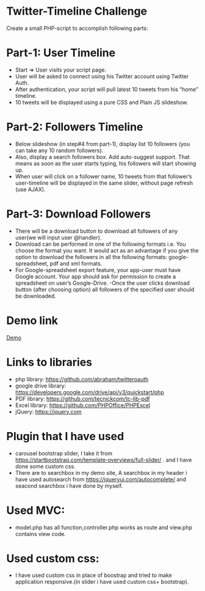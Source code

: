 # Twitter-Timeline Challenge
Create a small PHP-script to accomplish following parts:

# Part-1: User Timeline

- Start => User visits your script page.
- User will be asked to connect using his Twitter account using Twitter Auth.
- After authentication, your script will pull latest 10 tweets from his “home” timeline.
- 10 tweets will be displayed using a pure CSS and Plain JS slideshow.
# Part-2: Followers Timeline

- Below slideshow (in step#4 from part-1), display list 10 followers (you can take any 10 random followers).
- Also, display a search followers box. Add auto-suggest support. That means as soon as the user starts typing, his followers will start showing up.
- When user will click on a follower name, 10 tweets from that follower’s user-timeline will be displayed in the same slider, without page refresh (use AJAX).

# Part-3: Download Followers

- There will be a download button to download all followers of any user(we will input user @handler).
- Download can be performed in one of the following formats i.e. You choose the format you want. It would act as an advantage if you give the option to download the followers in all the following formats:
google-spreadsheet, pdf and xml formats.
- For Google-spreadsheet export feature, your app-user must have Google account. Your app should ask for permission to create a spreadsheet on user’s Google-Drive.
-Once the user clicks download button (after choosing option) all followers of the specified user should be downloaded.

# Demo link
  [Demo](http://twitter.alampatawebsolution.a2hosted.com)

# Links to libraries
- php library: https://github.com/abraham/twitteroauth
- google drive library: https://developers.google.com/drive/api/v3/quickstart/php
- PDF library: https://github.com/tecnickcom/tc-lib-pdf 
- Excel library: https://github.com/PHPOffice/PHPExcel
- jQuery: https://jquery.com
# Plugin that I have used
- carousel bootstrap slider, I take it from https://startbootstrap.com/template-overviews/full-slider/ . and I have done some custom css.
- There are to searchbox in my demo site, A searchbox in my header i have used autosearch from https://jqueryui.com/autocomplete/ and seacond searchbox i have done by myself.

# Used MVC:
- model.php has all function,controller.php works as route and view.php contains view code.

# Used custom css:
- I have used custom css in place of boostrap and tried to make application responsive.(in slider i have used custom css+ bootstrap).


